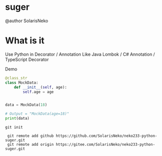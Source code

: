 # suger

@author SolarisNeko

# What is it
Use Python in Decorator / Annotation Like Java Lombok / C# Annotation / TypeScript Decorator

Demo

```python
@class_str
class MockData:
    def __init__(self, age):
        self.age = age


data = MockData(18)

# Output = "MockData(age=18)"
print(data)

```



```shell
git init

 git remote add github https://github.com/SolarisNeko/neko233-python-suger.git
 git remote add origin https://gitee.com/SolarisNeko/neko233-python-suger.git
```
